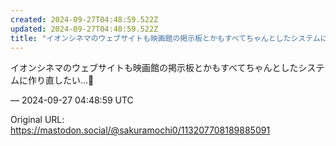 ```yaml
---
created: 2024-09-27T04:48:59.522Z
updated: 2024-09-27T04:48:59.522Z
title: "イオンシネマのウェブサイトも映画館の掲示板とかもすべてちゃんとしたシステムに作り[...]"
---
```


<p>イオンシネマのウェブサイトも映画館の掲示板とかもすべてちゃんとしたシステムに作り直したい…🥲</p>

&mdash; 2024-09-27 04:48:59 UTC

Original URL: https://mastodon.social/@sakuramochi0/113207708189885091
